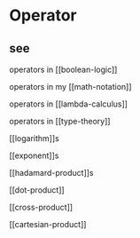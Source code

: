 # Operator

## see

operators in [[boolean-logic]]

operators in my [[math-notation]]

operators in [[lambda-calculus]]

operators in [[type-theory]]

[[logarithm]]s

[[exponent]]s

[[hadamard-product]]s

[[dot-product]]

[[cross-product]]

[[cartesian-product]]
